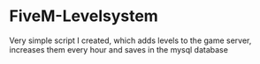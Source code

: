 # FiveM-Levelsystem
Very simple script I created, which adds levels to the game server, increases them every hour and saves in the mysql database
